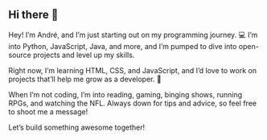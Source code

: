 ## Hi there 👋

Hey! I’m André, and I’m just starting out on my programming journey. 💻 I’m into Python, JavaScript, Java, and more, and I’m pumped to dive into open-source projects and level up my skills.

Right now, I’m learning HTML, CSS, and JavaScript, and I’d love to work on projects that’ll help me grow as a developer. 🚀

When I’m not coding, I’m into reading, gaming, binging shows, running RPGs, and watching the NFL. Always down for tips and advice, so feel free to shoot me a message!

Let’s build something awesome together!
